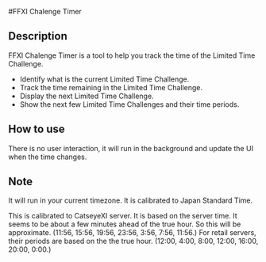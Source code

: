 #FFXI Chalenge Timer


## Description

FFXI Chalenge Timer is a tool to help you track the time of the Limited Time Challenge.

- Identify what is the current Limited Time Challenge.
- Track the time remaining in the Limited Time Challenge.
- Display the next Limited Time Challenge.
- Show the next few Limited Time Challenges and their time periods.

## How to use

There is no user interaction, it will run in the background and update the UI when the time changes.

## Note

It will run in your current timezone. It is calibrated to Japan Standard Time.

This is calibrated to CatseyeXI server. It is based on the server time. It seems to be about a few minutes ahead of the true hour. So this will be approximate. (11:56, 15:56, 19:56, 23:56, 3:56, 7:56, 11:56.)
For retail servers, their periods are based on the the true hour. (12:00, 4:00, 8:00, 12:00, 16:00, 20:00, 0:00.)
